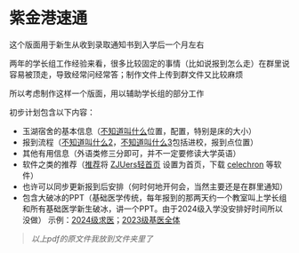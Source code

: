 # 紫金港速通

这个版面用于新生从收到录取通知书到入学后一个月左右

两年的学长组工作经验来看，很多比较固定的事情（比如说报到怎么走）在群里说容易被顶走，导致经常问经常答；制作文件上传到群文件又比较麻烦

所以考虑制作这样一个版面，用以辅助学长组的部分工作

初步计划包含以下内容：

- 玉湖宿舍的基本信息（[不知道叫什么](路线图.pdf)位置，配置，特别是床的大小）
- 报到流程（[不知道叫什么2](一些问题和解答.pdf)，[不知道叫什么3](报到.pdf)包括进校，报到点位置）
- 其他有用信息（外语类修三分即可，并不一定要修读大学英语）
- 软件之类的推荐（[推荐](好用的东西.pdf)将 [ZJUers轻首页](https://zjuers.com) 设置为首页，下载 [celechron](https://www.cc98.org/topic/5807824) 等软件）
- 也许可以同步更新报到后安排（何时何地开何会，当然主要还是在群里通知）
- 包含大破冰的PPT（基础医学传统，每年报到的那两天约一个教室叫上学长组和所有基础医学新生破冰，讲一个PPT。由于2024级入学没安排好时间所以没做）
示例：[2024级求医](2024紫金港速通计划（求医小朋友特供版）.pdf)；[2023级基医全体](2023紫金港速通计划.pdf)

> *以上pdf的原文件我放到文件夹里了*

